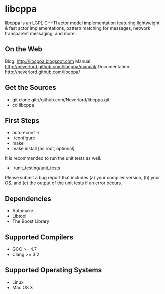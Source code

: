 libcppa
=======

libcppa is an LGPL C++11 actor model implementation featuring lightweight & fast actor implementations, pattern matching for messages, network transparent messaging, and more.


On the Web
----------

Blog: http://libcppa.blogspot.com
Manual: http://neverlord.github.com/libcppa/manual/
Documentation: http://neverlord.github.com/libcppa/


Get the Sources
---------------

* git clone git://github.com/Neverlord/libcppa.git
* cd libcppa


First Steps
-----------

* autoreconf -i
* ./configure
* make
* make install [as root, optional]

It is recommended to run the unit tests as well.

* ./unit_testing/unit_tests

Please submit a bug report that includes (a) your compiler version, (b) your OS, and (c) the output of the unit tests if an error occurs.


Dependencies
------------

* Automake
* Libtool
* The Boost Library


Supported Compilers
-------------------

* GCC >= 4.7
* Clang >= 3.2


Supported Operating Systems
---------------------------

* Linux
* Mac OS X
